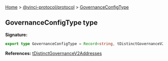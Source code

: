 [Home](./index.md) &gt; [@vinci-protocol/protocol](./protocol.md) &gt; [GovernanceConfigType](./protocol.governanceconfigtype.md)

## GovernanceConfigType type

<b>Signature:</b>

```typescript
export type GovernanceConfigType = Record<string, tDistinctGovernanceV2Addresses>
```

<b>References:</b> [tDistinctGovernanceV2Addresses](./protocol.tdistinctgovernancev2addresses.md)
